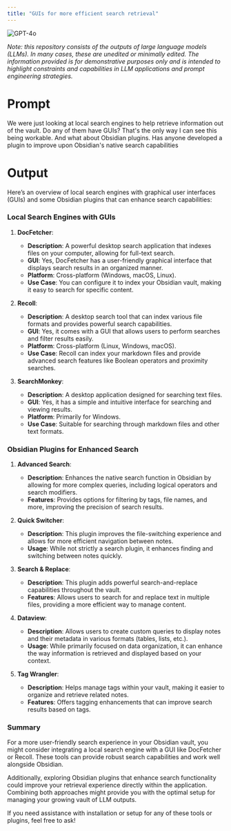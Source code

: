 ```yaml
---
title: "GUIs for more efficient search retrieval"
---
```

![GPT-4o](https://img.shields.io/badge/GPT--4o-3333FF?style=for-the-badge&logo=openai&logoColor=white)



*Note: this repository consists of the outputs of large language models (LLMs). In many cases, these are unedited or minimally edited. The information provided is for demonstrative purposes only and is intended to highlight constraints and capabilities in LLM applications and prompt engineering strategies.*


# Prompt

We were just looking at local search engines to help retrieve information out of the vault. Do any of them have GUIs? That's the only way I can see this being workable. And what about Obsidian plugins. Has anyone developed a plugin to improve upon Obsidian's native search capabilities

# Output

Here’s an overview of local search engines with graphical user interfaces (GUIs) and some Obsidian plugins that can enhance search capabilities:

### Local Search Engines with GUIs

1. **DocFetcher**:
   - **Description**: A powerful desktop search application that indexes files on your computer, allowing for full-text search.
   - **GUI**: Yes, DocFetcher has a user-friendly graphical interface that displays search results in an organized manner.
   - **Platform**: Cross-platform (Windows, macOS, Linux).
   - **Use Case**: You can configure it to index your Obsidian vault, making it easy to search for specific content.

2. **Recoll**:
   - **Description**: A desktop search tool that can index various file formats and provides powerful search capabilities.
   - **GUI**: Yes, it comes with a GUI that allows users to perform searches and filter results easily.
   - **Platform**: Cross-platform (Linux, Windows, macOS).
   - **Use Case**: Recoll can index your markdown files and provide advanced search features like Boolean operators and proximity searches.

3. **SearchMonkey**:
   - **Description**: A desktop application designed for searching text files.
   - **GUI**: Yes, it has a simple and intuitive interface for searching and viewing results.
   - **Platform**: Primarily for Windows.
   - **Use Case**: Suitable for searching through markdown files and other text formats.

### Obsidian Plugins for Enhanced Search

1. **Advanced Search**:
   - **Description**: Enhances the native search function in Obsidian by allowing for more complex queries, including logical operators and search modifiers.
   - **Features**: Provides options for filtering by tags, file names, and more, improving the precision of search results.

2. **Quick Switcher**:
   - **Description**: This plugin improves the file-switching experience and allows for more efficient navigation between notes.
   - **Usage**: While not strictly a search plugin, it enhances finding and switching between notes quickly.

3. **Search & Replace**:
   - **Description**: This plugin adds powerful search-and-replace capabilities throughout the vault.
   - **Features**: Allows users to search for and replace text in multiple files, providing a more efficient way to manage content.

4. **Dataview**:
   - **Description**: Allows users to create custom queries to display notes and their metadata in various formats (tables, lists, etc.).
   - **Usage**: While primarily focused on data organization, it can enhance the way information is retrieved and displayed based on your context.

5. **Tag Wrangler**:
   - **Description**: Helps manage tags within your vault, making it easier to organize and retrieve related notes.
   - **Features**: Offers tagging enhancements that can improve search results based on tags.

### Summary
For a more user-friendly search experience in your Obsidian vault, you might consider integrating a local search engine with a GUI like DocFetcher or Recoll. These tools can provide robust search capabilities and work well alongside Obsidian.

Additionally, exploring Obsidian plugins that enhance search functionality could improve your retrieval experience directly within the application. Combining both approaches might provide you with the optimal setup for managing your growing vault of LLM outputs.

If you need assistance with installation or setup for any of these tools or plugins, feel free to ask!